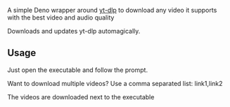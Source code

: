 A simple Deno wrapper around [yt-dlp](https://github.com/yt-dlp/yt-dlp) to download any video it supports with the best video and audio quality

Downloads and updates yt-dlp automagically.

## Usage

Just open the executable and follow the prompt.

Want to download multiple videos? Use a comma separated list:
link1,link2

The videos are downloaded next to the executable
